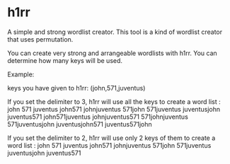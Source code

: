 # h1rr
A simple and strong wordlist creator.
This tool is a kind of wordlist creator that uses permutation. 

You can create very strong and arrangeable wordlists with h1rr. 
You can determine how many keys will be used.

Example: 

keys you have given to h1rr:
(john,571,juventus)

If you set the delimiter to 3, h1rr will use all the keys to create a word list :
john
571
juventus
john571
johnjuventus
571john
571juventus
juventusjohn
juventus571
john571juventus
johnjuventus571
571johnjuventus
571juventusjohn
juventusjohn571
juventus571john

If you set the delimiter to 2, h1rr will use only 2 keys of them to create a word list :
john
571
juventus
john571
johnjuventus
571john
571juventus
juventusjohn
juventus571



